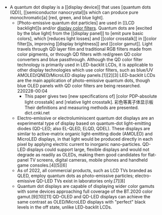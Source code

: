 - A quantum dot display is a [[display device]] that uses [quantum dots (QD)], [[semiconductor nanocrystal]]s which can produce pure monochromatic[a] [red, green, and blue light].
    - [Photo-emissive quantum dot particles] are used in [[LCD backlight]]s and/or [display color filters](((-R8XuSNhL))). Quantum dots are [excited by the blue light] from the [[display panel]] to [emit pure basic colors], which [reduces light losses] and [[color crosstalk]] in [[color filter]]s, improving [[display brightness]] and [[color gamut]]. Light travels through QD layer film and traditional RGB filters made from color pigments, or through QD filters with red/green QD color converters and blue passthrough. Although the QD color filter technology is primarily used in LED-backlit LCDs, it is applicable to other display technologies which use color filters, such as blue/UV AMOLED/QNED/MicroLED display panels.[1][2][3] LED-backlit LCDs are the main application of photo-emissive quantum dots, though blue OLED panels with QD color filters are being researched.
220228-00:04
        - This paper gives two [new specifications of] [color PDP-absolute light crosstalk] and [relative light crosstalk]. 彩色等离子体显示板 Their definitions and measuring methods are presented. dict.cnki.net
    - Electro-emissive or electroluminiscent quantum dot displays are an experimental type of display based on quantum-dot light-emitting diodes (QD-LED; also EL-QLED, ELQD, QDEL). These displays are similar to active-matrix organic light-emitting diode (AMOLED) and MicroLED displays, in that light would be produced directly in each pixel by applying electric current to inorganic nano-particles. QD-LED displays could support large, flexible displays and would not degrade as readily as OLEDs, making them good candidates for flat-panel TV screens, digital cameras, mobile phones and handheld game consoles.[4][5][6]
    - As of 2022, all commercial products, such as LCD TVs branded as QLED, employ quantum dots as photo-emissive particles; electro-emissive QD-LED TVs exist in laboratories only.[7][8]
    - Quantum dot displays are capable of displaying wider color gamuts with some devices approaching full coverage of the BT.2020 color gamut.[9][10][11] QD-OLED and QD-LED displays can achieve the same contrast as OLED/MicroLED displays with "perfect" black levels in the off state, unlike LED-backlit LCDs.

